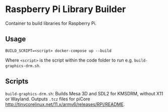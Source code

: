 # Raspberry Pi Library Builder
Container to build libraries for Raspberry Pi.

## Usage
```
BUILD_SCRIPT=<script> docker-compose up --build
```

Where `<script>` is the script within the code folder to run e.g. `build-graphics-drm.sh`.

## Scripts

`build-graphics-drm.sh`: Builds Mesa 3D and SDL2 for KMSDRM, without X11 or Wayland. Outputs `.tcz` files for piCore http://tinycorelinux.net/11.x/armv6/releases/RPi/README.
